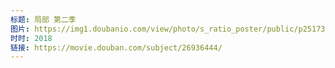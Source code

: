 ```yaml
---
标题: 局部 第二季
图片: https://img1.doubanio.com/view/photo/s_ratio_poster/public/p2517389329.jpg
时时: 2018
链接: https://movie.douban.com/subject/26936444/
---
```

